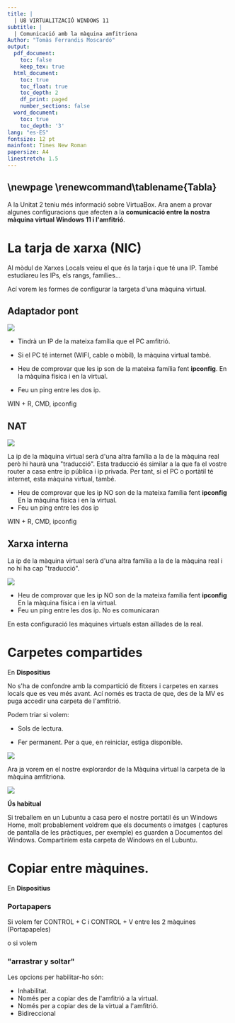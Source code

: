 ```yaml
---
title: |
  | U8 VIRTUALITZACIÓ WINDOWS 11
subtitle: |
  | Comunicació amb la màquina amfitriona
Author: "Tomàs Ferrandis Moscardó"
output:
  pdf_document: 
    toc: false
    keep_tex: true
  html_document:
    toc: true
    toc_float: true
    toc_depth: 2
    df_print: paged
    number_sections: false
  word_document:
    toc: true
    toc_depth: '3'
lang: "es-ES"
fontsize: 12 pt
mainfont: Times New Roman
papersize: A4
linestretch: 1.5
---
```


\newpage
\renewcommand\tablename{Tabla}
---

A la Unitat 2 teniu més informació sobre VirtuaBox. 
Ara anem a provar algunes configuracions que afecten a la **comunicació entre la nostra màquina virtual Windows 11 i l'amfitrió**.


# La tarja de xarxa (NIC)

Al mòdul de Xarxes Locals veieu el que és la tarja i que té una IP. També estudiareu les IPs, els rangs, famílies...

Ací vorem les formes de configurar la targeta d'una màquina virtual.

## Adaptador pont
![](png/adaptadorpont.png)

* Tindrà un IP de la mateixa família que el PC amfitrió.
* Si el PC té internet (WIFI, cable o mòbil), la màquina virtual també.

* Heu de comprovar que les ip son de la mateixa família fent **ipconfig**. En la màquina física i en la virtual.
* Feu un ping entre les dos ip.

WIN + R, CMD, ipconfig


## NAT

![](png/NAT.png)

La ip de la màquina virtual serà d'una altra família a la de la màquina real però hi haurà una "traducció". Esta traducció és similar a la que fa el vostre router a casa entre ip pública i ip privada. 
Per tant, si el PC o portàtil té internet, esta màquina virtual, també.


* Heu de comprovar que les ip NO son de la mateixa família fent **ipconfig** 
En la màquina física i en la virtual.
* Feu un ping entre les dos ip

WIN + R, CMD, ipconfig

## Xarxa interna

La ip de la màquina virtual serà d'una altra família a la de la màquina real i no hi ha cap "traducció".

![](png/xarxainterna.png)

* Heu de comprovar que les ip NO son de la mateixa família fent **ipconfig** 
En la màquina física i en la virtual.
* Feu un ping entre les dos ip. No es comunicaran


En esta configuració les màquines virtuals estan aïllades de la real.

# Carpetes compartides

En **Dispositius**

No s'ha de confondre amb la compartició de fitxers i carpetes en xarxes locals que es veu més avant. Ací només es tracta de que, des de la MV es puga accedir una carpeta de l'amfitrió.

Podem triar si volem:

* Sols de lectura.

* Fer permanent. Per a que, en reiniciar, estiga disponible. 

![](png/carpetacompartida.png)

Ara ja vorem en el nostre explorardor de la Màquina virtual la carpeta de la màquina amfitriona.

![](png/explorador.png)

**Ús habitual**

Si treballem en un Lubuntu a casa pero el nostre portàtil és un Windows Home, molt probablement voldrem que els documents o imatges ( captures de pantalla de les pràctiques, per exemple) es guarden a Documentos del Windows. Compartiríem esta carpeta de Windows en el Lubuntu.



# Copiar entre màquines. 

En **Dispositius**

### Portapapers

Si volem fer CONTROL + C i CONTROL + V entre les 2 màquines (Portapapeles) 

o si volem 

### "arrastrar y soltar"

Les opcions per habilitar-ho són:

* Inhabilitat.
* Només per a copiar des de l'amfitrió a la virtual.
* Només per a copiar des de la virtual a l'amfitrió.
* Bidireccional





